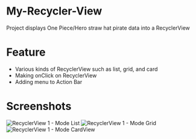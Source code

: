 # My-Recycler-View
Project displays One Piece/Hero straw hat pirate data into a RecyclerView

# Feature
- Various kinds of RecyclerView such as list, grid, and card
- Making onClick on RecyclerView
- Adding menu to Action Bar

# Screenshots
![RecyclerView 1  - Mode List](https://user-images.githubusercontent.com/89395541/134106252-8fbbf2e6-23d3-42a8-8fdf-e08406f0e650.jpg)
![RecyclerView 1  - Mode Grid](https://user-images.githubusercontent.com/89395541/134106148-10312ec3-36b9-4235-8352-6ac14713d3ab.jpg)
![RecyclerView 1  - Mode CardView](https://user-images.githubusercontent.com/89395541/134106157-b96f0e7d-07df-486a-b9ca-51ca4ee57889.jpg)
